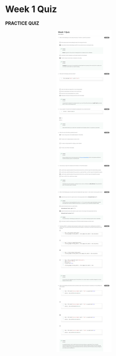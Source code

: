 # Week 1 Quiz

**PRACTICE QUIZ**

<p align="center">
  <img src="../Assets/Week 1_Quizz.png" alt="Week 1 Quiz" />
</p>